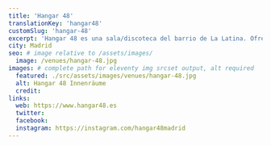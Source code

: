 ```yaml
---
title: 'Hangar 48'
translationKey: 'hangar48'
customSlug: 'hangar-48'
excerpt: 'Hangar 48 es una sala/discoteca del barrio de La Latina. Ofrecen conciertos de rock, jazz y funk y una sesión de DJ al estilo berlinés.'
city: Madrid
seo: # image relative to /assets/images/
  image: /venues/hangar-48.jpg
images: # complete path for eleventy img srcset output, alt required
  featured: ./src/assets/images/venues/hangar-48.jpg
  alt: Hangar 48 Innenräume
  credit:
links:
  web: https://www.hangar48.es
  twitter:
  facebook:
  instagram: https://instagram.com/hangar48madrid
---
```

